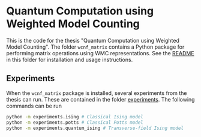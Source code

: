 # Quantum Computation using Weighted Model Counting

This is the code for the thesis "Quantum Computation using Weighted Model Counting". The folder `wcnf_matrix` contains a Python package for performing matrix operations using WMC representations. See the [README](./wcnf_matrix/README.md) in this folder for installation and usage instructions.

## Experiments

When the `wcnf_matrix` package is installed, several experiments from the thesis can run. These are contained in the folder [experiments](./experiments). The following commands can be run
```sh
python -m experiments.ising # Classical Ising model
python -m experiments.potts # Classical Potts model
python -m experiments.quantum_ising # Transverse-field Ising model
```